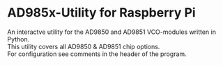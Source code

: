# AD985x-Utility for Raspberry Pi
An interactve utility for the AD9850 and AD9851 VCO-modules written in Python.\
This utility covers all AD9850 & AD9851 chip options.\
For configuration see comments in the header of the program.
